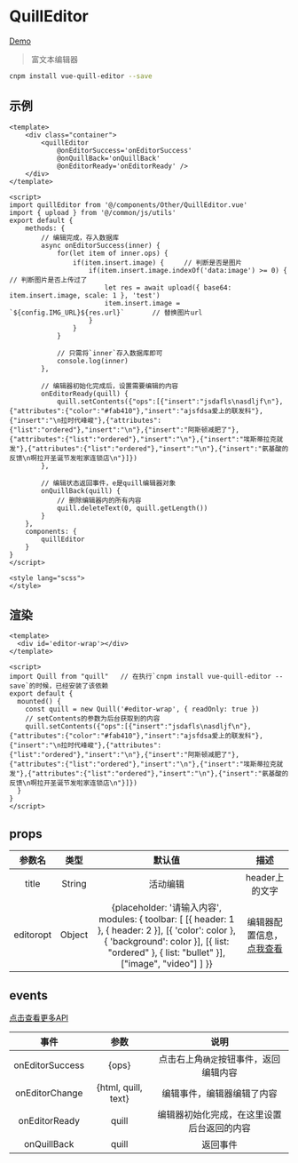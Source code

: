 # QuillEditor
[Demo](http://watasi.gitee.io/infozx_api/dist/#/quillEditor.html)
> 富文本编辑器

```bash
cnpm install vue-quill-editor --save
```

## 示例
```vue{11}
<template>
	<div class="container">
		<quillEditor
			@onEditorSuccess='onEditorSuccess'
			@onQuillBack='onQuillBack'
			@onEditorReady='onEditorReady' />
	</div>
</template>

<script>
import quillEditor from '@/components/Other/QuillEditor.vue'
import { upload } from '@/common/js/utils'
export default {
	methods: {
		// 编辑完成，存入数据库
		async onEditorSuccess(inner) {
			for(let item of inner.ops) {
				if(item.insert.image) {		// 判断是否是图片
					if(item.insert.image.indexOf('data:image') >= 0) {		// 判断图片是否上传过了
						let res = await upload({ base64: item.insert.image, scale: 1 }, 'test')
						item.insert.image = `${config.IMG_URL}${res.url}`		// 替换图片url
					}
				}
			}

			// 只需将`inner`存入数据库即可
			console.log(inner)
		},

		// 编辑器初始化完成后，设置需要编辑的内容
		onEditorReady(quill) {
			quill.setContents({"ops":[{"insert":"jsdafls\nasdljf\n"},{"attributes":{"color":"#fab410"},"insert":"ajsfdsa爱上的联发科"},{"insert":"\n拉时代峰峻"},{"attributes":{"list":"ordered"},"insert":"\n"},{"insert":"阿斯顿减肥了"},{"attributes":{"list":"ordered"},"insert":"\n"},{"insert":"埃斯蒂拉克就发"},{"attributes":{"list":"ordered"},"insert":"\n"},{"insert":"氨基酸的反馈\n啊拉开圣诞节发啦家连锁店\n"}]})
		},

		// 编辑状态返回事件，e是quill编辑器对象
		onQuillBack(quill) {
			// 删除编辑器内的所有内容
			quill.deleteText(0, quill.getLength())
		}
	},
	components: {
		quillEditor
	}
}
</script>

<style lang="scss">
</style>
```

## 渲染
```vue{6}
<template>
  <div id='editor-wrap'></div>
</template>

<script>
import Quill from "quill"   // 在执行`cnpm install vue-quill-editor --save`的时候，已经安装了该依赖
export default {
  mounted() {
    const quill = new Quill('#editor-wrap', { readOnly: true })
    // setContents的参数为后台获取到的内容
    quill.setContents({"ops":[{"insert":"jsdafls\nasdljf\n"},{"attributes":{"color":"#fab410"},"insert":"ajsfdsa爱上的联发科"},{"insert":"\n拉时代峰峻"},{"attributes":{"list":"ordered"},"insert":"\n"},{"insert":"阿斯顿减肥了"},{"attributes":{"list":"ordered"},"insert":"\n"},{"insert":"埃斯蒂拉克就发"},{"attributes":{"list":"ordered"},"insert":"\n"},{"insert":"氨基酸的反馈\n啊拉开圣诞节发啦家连锁店\n"}]})
  }
}
</script>
```

## props
|参数名|类型|默认值|描述|
|:---:|:---:|:---:|:---:|
|title|String|活动编辑|header上的文字|
|editoropt|Object|{placeholder: '请输入内容', modules: { toolbar: [ [{ header: 1 }, { header: 2 }], [{ 'color': color }, { 'background': color }], [{ list: "ordered" }, { list: "bullet" }],["image", "video"] ] }}|编辑器配置信息，[点我查看](https://quilljs.com/docs/quickstart/)|

## events
[点击查看更多API](https://quilljs.com/docs/quickstart/)

|事件|参数|说明|
|:---:|:---:|:---:|
|onEditorSuccess|{ops}|点击右上角`确定`按钮事件，返回编辑内容|
|onEditorChange|{html, quill, text}|编辑事件，编辑器编辑了内容|
|onEditorReady|quill|编辑器初始化完成，在这里设置后台返回的内容|
|onQuillBack|quill|返回事件|

